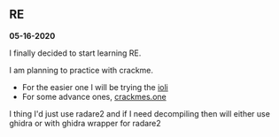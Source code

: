 ## RE 

__05-16-2020__

I finally decided to start learning RE. 

I am planning to practice with crackme.

* For the easier one I will be trying the [ioli](https://github.com/radareorg/radare2book/tree/master/crackmes/ioli)
* For some advance ones, [crackmes.one](https://crackmes.one/lasts)

I thing I'd just use radare2 and if I need decompiling then will either use ghidra or with ghidra wrapper for radare2
